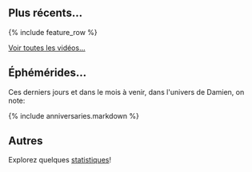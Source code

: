 ## Plus récents...

{% include feature_row %}

[Voir toutes les vidéos...](/categories)

## Éphémérides...

Ces derniers jours et dans le mois à venir, dans l'univers de Damien, on note:

{% include anniversaries.markdown %}

## Autres

Explorez quelques [statistiques](/stats)!

